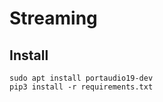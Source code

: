 # Streaming

## Install 

```
sudo apt install portaudio19-dev
pip3 install -r requirements.txt
```
